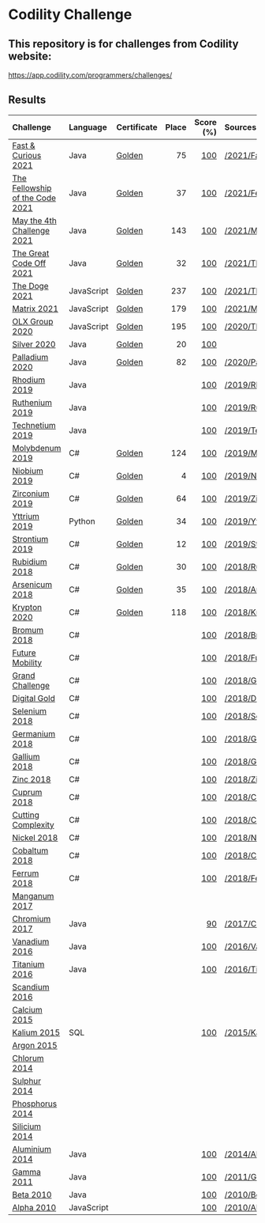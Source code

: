 # Codility Challenge
## This repository is for challenges from Codility website:
https://app.codility.com/programmers/challenges/

## Results

| Challenge                                                                                                       | Language   | Certificate                                                               | Place |                                                                      Score (%) | Sources                                                          |
| :-------------------------------------------------------------------------------------------------------------- | :--------- | :------------------------------------------------------------------------ | -----:| -----------------------------------------------------------------------------: | :--------------------------------------------------------------- | 
| [Fast & Curious 2021](https://app.codility.com/programmers/challenges/fast_and_curious_2021/)                   | Java       | [Golden](https://app.codility.com/cert/view/certYVB53P-9HYQYT42UYP8X523/) |    75 | [100](https://app.codility.com/cert/view/certYVB53P-9HYQYT42UYP8X523/details/) | [/2021/FastAndCurious2021](/2021/FastAndCurious2021)             |
| [The Fellowship of the Code 2021](https://app.codility.com/programmers/challenges/fellowship_of_the_code_2021/) | Java       | [Golden](https://app.codility.com/cert/view/cert7HZTGZ-CGAHZRZCWZJHEZZZ/) |    37 | [100](https://app.codility.com/cert/view/cert7HZTGZ-CGAHZRZCWZJHEZZZ/details/) | [/2021/FellowshipOfTheCode2021](/2021/FellowshipOfTheCode2021)   |
| [May the 4th Challenge 2021](https://app.codility.com/programmers/challenges/may_the_4th_2021/)                 | Java       | [Golden](https://app.codility.com/cert/view/certQT6CGT-8ZGEF62XP2B6NPS6/) |   143 | [100](https://app.codility.com/cert/view/certQT6CGT-8ZGEF62XP2B6NPS6/details/) | [/2021/MayThe4thChallenge2021](/2021/MayThe4thChallenge2021)     |
| [The Great Code Off 2021](https://app.codility.com/programmers/challenges/great_code_off2021/)                  | Java       | [Golden](https://app.codility.com/cert/view/certCCPRJC-82W8KNA5NGZWZNDY/) |    32 | [100](https://app.codility.com/cert/view/certCCPRJC-82W8KNA5NGZWZNDY/details/) | [/2021/TheGreatCodeOff2021](/2021/TheGreatCodeOff2021)           |
| [The Doge 2021](https://app.codility.com/programmers/challenges/doge2021/)                                      | JavaScript | [Golden](https://app.codility.com/cert/view/cert6KXBJ6-3BVZTZHW4AASPA8N/) |   237 | [100](https://app.codility.com/cert/view/cert6KXBJ6-3BVZTZHW4AASPA8N/details/) | [/2021/TheDoge2021](/2021/TheDoge2021)                           |
| [Matrix 2021](https://app.codility.com/programmers/challenges/matrix2021/)                                      | JavaScript | [Golden](https://app.codility.com/cert/view/cert3U67JR-432CJX2C9XBU685D/) |   179 | [100](https://app.codility.com/cert/view/cert3U67JR-432CJX2C9XBU685D/details/) | [/2021/Matrix2021](/2021/Matrix2021)                             |
| [OLX Group 2020](https://app.codility.com/programmers/challenges/olx_group2020/)                                | JavaScript | [Golden](https://app.codility.com/cert/view/certR3NMTN-UCUA6JC44ZNM8D92/) |   195 | [100](https://app.codility.com/cert/view/certR3NMTN-UCUA6JC44ZNM8D92/details/) | [/2020/TheOLXGroupChallenge2020](/2020/TheOLXGroupChallenge2020) |
| [Silver    2020](https://app.codility.com/programmers/challenges/silver2020/)                                   | Java       | [Golden](https://app.codility.com/cert/view/certFY8MTS-2444ZDSXDRH8XEAY/) |    20 | [100](https://app.codility.com/cert/view/certFY8MTS-2444ZDSXDRH8XEAY/details/) |                                                                  |
| [Palladium 2020](https://app.codility.com/programmers/challenges/palladium2020/)                                | Java       | [Golden](https://app.codility.com/cert/view/certQVUGK9-A3JGUNN4QV7W72UW/) |    82 | [100](https://app.codility.com/cert/view/certQVUGK9-A3JGUNN4QV7W72UW/details/) | [/2020/Palladium2020](/2020/Palladium2020)                       |
| [Rhodium 2019](https://app.codility.com/programmers/challenges/rhodium2019/)                                    | Java       |                                                                           |       | [100](https://app.codility.com/demo/results/trainingWU64X2-MC5/)               | [/2019/Rhodium2019](/2019/Rhodium2019)                           |
| [Ruthenium 2019](https://app.codility.com/programmers/challenges/ruthenium2019/)                                | Java       |                                                                           |       | [100](https://app.codility.com/demo/results/training7RQSXG-KTF/)               | [/2019/Ruthenium2019](/2019/Ruthenium2019)                       |
| [Technetium 2019](https://app.codility.com/programmers/challenges/technetium2019/)                              | Java       |                                                                           |       | [100](https://app.codility.com/demo/results/training6483BY-BEX/)               | [/2019/Technetium2019](/2019/Technetium2019)                     |
| [Molybdenum 2019](https://app.codility.com/programmers/challenges/molybdenum2019/)                              | C#         | [Golden](https://app.codility.com/cert/view/certCYM6G6-NWYZZB3UFVADQ8JA/) |   124 | [100](https://app.codility.com/cert/view/certCYM6G6-NWYZZB3UFVADQ8JA/details/) | [/2019/Molybdenum2019](/2019/Molybdenum2019)                     |
| [Niobium 2019](https://app.codility.com/programmers/challenges/niobium2019/)                                    | C#         | [Golden](https://app.codility.com/cert/view/certD2ERMJ-F7P869EA93VM38QT/) |     4 | [100](https://app.codility.com/cert/view/certD2ERMJ-F7P869EA93VM38QT/details/) | [/2019/Niobium2019](/2019/Niobium2019)                           |
| [Zirconium 2019](https://app.codility.com/programmers/challenges/zirconium2019/)                                | C#         | [Golden](https://app.codility.com/cert/view/cert2XXP3U-FECB7D4DHXD6RQFP/) |    64 | [100](https://app.codility.com/cert/view/cert2XXP3U-FECB7D4DHXD6RQFP/details/) | [/2019/Zirconium2019](/2019/Zirconium2019)                       |
| [Yttrium 2019](https://app.codility.com/programmers/challenges/yttrium2019/)                                    | Python     | [Golden](https://app.codility.com/cert/view/certQHKKSG-4Y8U3C7XJGDGT8BY/) |    34 | [100](https://app.codility.com/cert/view/certQHKKSG-4Y8U3C7XJGDGT8BY/details/) | [/2019/Yttrium2019](/2019/Yttrium2019)                           |
| [Strontium 2019](https://app.codility.com/programmers/challenges/strontium2019/)                                | C#         | [Golden](https://app.codility.com/cert/view/certUUVTTC-PZ349NV3JETSD2E4/) |    12 | [100](https://app.codility.com/cert/view/certUUVTTC-PZ349NV3JETSD2E4/details/) | [/2019/Strontium2019](/2019/Strontium2019)                       |
| [Rubidium 2018](https://app.codility.com/programmers/challenges/rubidium2018/)                                  | C#         | [Golden](https://app.codility.com/cert/view/cert68AJCK-Y9P234AQMSSXU2NF/) |    30 | [100](https://app.codility.com/cert/view/cert68AJCK-Y9P234AQMSSXU2NF/details/) | [/2018/Rubidium2018](/2018/Rubidium2018)                         |
| [Arsenicum 2018](https://app.codility.com/programmers/challenges/arsenicum2018/)                                | C#         | [Golden](https://app.codility.com/cert/view/certRXG48N-HTNQSSNBG3S4KJRC/) |    35 | [100](https://app.codility.com/cert/view/certRXG48N-HTNQSSNBG3S4KJRC/details/) | [/2018/Arsenicum2018](/2018/Arsenicum2018)                       |
| [Krypton 2020](https://app.codility.com/programmers/challenges/krypton2018/)                                    | C#         | [Golden](https://app.codility.com/cert/view/certEEHV6Z-M6BTQ5KUNPUMFGVS/) |   118 | [100](https://app.codility.com/cert/view/certEEHV6Z-M6BTQ5KUNPUMFGVS/details/) | [/2018/Krypton2018](/2018/Krypton2018)                           |
| [Bromum 2018](https://app.codility.com/programmers/challenges/bromum2018/)                                      | C#         |                                                                           |       | [100](https://app.codility.com/demo/results/trainingAS7WA4-U5U/)               | [/2018/Bromum2018](/2018/Bromum2018)                             |
| [Future Mobility](https://app.codility.com/programmers/challenges/future_mobility2018/)                         | C#         |                                                                           |       | [100](https://app.codility.com/demo/results/trainingEARP6M-5MS/)               | [/2018/FutureMobility](/2018/FutureMobility)                     |
| [Grand Challenge](https://app.codility.com/programmers/challenges/grand2018/)                                   | C#         |                                                                           |       | [100](https://app.codility.com/demo/results/trainingEMXM4S-MF8/)               | [/2018/GrandChallenge](/2018/GrandChallenge)                     |
| [Digital Gold](https://app.codility.com/programmers/challenges/digital_gold/)                                   | C#         |                                                                           |       | [100](https://app.codility.com/demo/results/trainingSFSXPH-HSJ/)               | [/2018/DigitalGold](/2018/DigitalGold)                           |
| [Selenium 2018](https://app.codility.com/programmers/challenges/selenium2018/)                                  | C#         |                                                                           |       | [100](https://app.codility.com/demo/results/training95ZMZ5-EXM/)               | [/2018/Selenium2018](/2018/Selenium2018)                         |
| [Germanium 2018](https://app.codility.com/programmers/challenges/germanium2018/)                                | C#         |                                                                           |       | [100](https://app.codility.com/demo/results/trainingXJN8KJ-KC3/)               | [/2018/Germanium2018](/2018/Germanium2018)                       |
| [Gallium 2018](https://app.codility.com/programmers/challenges/gallium2018/)                                    | C#         |                                                                           |       | [100](https://app.codility.com/demo/results/trainingQRPX5P-KHM/)               | [/2018/Gallium2018](/2018/Gallium2018)                           |
| [Zinc 2018](https://app.codility.com/programmers/challenges/zinc2018/)                                          | C#         |                                                                           |       | [100](https://app.codility.com/demo/results/trainingT8GSEH-REJ/)               | [/2018/Zinc2018](/2018/Zinc2018)                                 |
| [Cuprum 2018](https://app.codility.com/programmers/challenges/cuprum2018/)                                      | C#         |                                                                           |       | [100](https://app.codility.com/demo/results/trainingPME3KH-T83/)               | [/2018/Cuprum2018](/2018/Cuprum2018)                             |
| [Cutting Complexity](https://app.codility.com/programmers/challenges/cutting_complexity2018/)                   | C#         |                                                                           |       | [100](https://app.codility.com/demo/results/trainingKX2HW9-TGK/)               | [/2018/CuttingComplexity](/2018/CuttingComplexity)               |
| [Nickel 2018](https://app.codility.com/programmers/challenges/nickel2018/)                                      | C#         |                                                                           |       | [100](https://app.codility.com/demo/results/training3P8KH5-69Y/)               | [/2018/Nickel2018](/2018/Nickel2018)                             |
| [Cobaltum 2018](https://app.codility.com/programmers/challenges/cobaltum2018/)                                  | C#         |                                                                           |       | [100](https://app.codility.com/demo/results/trainingF3J7T9-WBR/)               | [/2018/Cobaltum2018](/2018/Cobaltum2018)                         |
| [Ferrum 2018](https://app.codility.com/programmers/challenges/ferrum2018/)                                      | C#         |                                                                           |       | [100](https://app.codility.com/demo/results/trainingJNYUHS-6HD/)               | [/2018/Ferrum2018](/2018/Ferrum2018)                             |
| [Manganum 2017](https://app.codility.com/programmers/challenges/manganum2017/)                                  |            |                                                                           |       |                                                                                |                                                                  |
| [Chromium 2017](https://app.codility.com/programmers/challenges/chromium2017/)                                  | Java       |                                                                           |       | [90](https://app.codility.com/demo/results/training8JYS8K-8HS/)                | [/2017/Chromium2017](/2017/Chromium2017)                         |
| [Vanadium 2016](https://app.codility.com/programmers/challenges/vanadium2016/)                                  | Java       |                                                                           |       | [100](https://app.codility.com/demo/results/trainingP9RUVW-CRW/)               | [/2016/Vanadium2016](/2016/Vanadium2016)                         |
| [Titanium 2016](https://app.codility.com/programmers/challenges/titanium2016/)                                  | Java       |                                                                           |       | [100](https://app.codility.com/demo/results/trainingXWH6UY-AX7/)               | [/2016/Titanium2016](/2016/Titanium2016)                         |
| [Scandium 2016](https://app.codility.com/programmers/challenges/manganum2017/)                                  |            |                                                                           |       |                                                                                |                                                                  |
| [Calcium 2015](https://app.codility.com/programmers/challenges/calcium2015/)                                    |            |                                                                           |       |                                                                                |                                                                  |
| [Kalium 2015](https://app.codility.com/programmers/challenges/kalium2015/)                                      | SQL        |                                                                           |       | [100](https://app.codility.com/demo/results/training6RSAR4-GGR/)               | [/2015/Kalium2015](/2015/Kalium2015)                             |
| [Argon 2015](https://app.codility.com/programmers/challenges/argon2015/)                                        |            |                                                                           |       |                                                                                |                                                                  |
| [Chlorum 2014](https://app.codility.com/programmers/challenges/chlorum2014/)                                    |            |                                                                           |       |                                                                                |                                                                  |
| [Sulphur 2014](https://app.codility.com/programmers/challenges/sulphur2014/)                                    |            |                                                                           |       |                                                                                |                                                                  |
| [Phosphorus 2014](https://app.codility.com/programmers/challenges/phosphorus2014/)                              |            |                                                                           |       |                                                                                |                                                                  |
| [Silicium 2014](https://app.codility.com/programmers/challenges/silicium2014/)                                  |            |                                                                           |       |                                                                                |                                                                  |
| [Aluminium 2014](https://app.codility.com/programmers/challenges/aluminium2014/)                                | Java       |                                                                           |       | [100](https://app.codility.com/demo/results/trainingK2XHEJ-MB5/)               | [/2014/Aluminium2014](/2014/Aluminium2014)                       |
| [Gamma 2011](https://app.codility.com/programmers/challenges/gamma2011/)                                        | Java       |                                                                           |       | [100](https://app.codility.com/demo/results/training63PGYP-M6J/)               | [/2011/Gamma2011](/2011/Gamma2011)                               |
| [Beta 2010](https://app.codility.com/programmers/challenges/beta2010/)                                          | Java       |                                                                           |       | [100](https://app.codility.com/demo/results/training35BEK6-85R/)               | [/2010/Beta2010](/2010/Beta2010)                                 |
| [Alpha 2010](https://app.codility.com/programmers/challenges/alpha2010/)                                        | JavaScript |                                                                           |       | [100](https://app.codility.com/demo/results/trainingF4ENTJ-RZK/)               | [/2010/Alpha2010](/2010/Alpha2010)                               |
